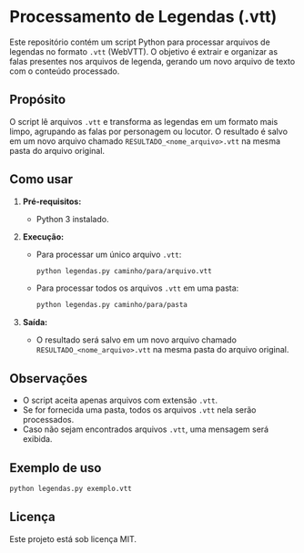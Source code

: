 # Processamento de Legendas (.vtt)

Este repositório contém um script Python para processar arquivos de legendas no formato `.vtt` (WebVTT). O objetivo é extrair e organizar as falas presentes nos arquivos de legenda, gerando um novo arquivo de texto com o conteúdo processado.

## Propósito
O script lê arquivos `.vtt` e transforma as legendas em um formato mais limpo, agrupando as falas por personagem ou locutor. O resultado é salvo em um novo arquivo chamado `RESULTADO_<nome_arquivo>.vtt` na mesma pasta do arquivo original.

## Como usar
1. **Pré-requisitos:**
   - Python 3 instalado.

2. **Execução:**
   - Para processar um único arquivo `.vtt`:
     ```bash
     python legendas.py caminho/para/arquivo.vtt
     ```
   - Para processar todos os arquivos `.vtt` em uma pasta:
     ```bash
     python legendas.py caminho/para/pasta
     ```

3. **Saída:**
   - O resultado será salvo em um novo arquivo chamado `RESULTADO_<nome_arquivo>.vtt` na mesma pasta do arquivo original.

## Observações
- O script aceita apenas arquivos com extensão `.vtt`.
- Se for fornecida uma pasta, todos os arquivos `.vtt` nela serão processados.
- Caso não sejam encontrados arquivos `.vtt`, uma mensagem será exibida.

## Exemplo de uso
```bash
python legendas.py exemplo.vtt
```

## Licença
Este projeto está sob licença MIT.
